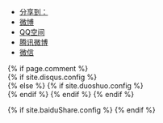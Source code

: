 <div class="ds-share" data-thread-key="{{page.id}}" data-title="{{page.title}}" data-images="此处请替换为分享时显示的图片的链接地址" data-content="此处请替换为分享时显示的内容" data-url="{{ site.url }}{{ page.url | remove:'index.html' }}">
    <div class="ds-share-inline">
      <ul  class="ds-share-icons-16">
      	<li data-toggle="ds-share-icons-more"><a class="ds-more" href="javascript:void(0);">分享到：</a></li>
        <li><a class="ds-weibo" href="javascript:void(0);" data-service="weibo">微博</a></li>
        <li><a class="ds-qzone" href="javascript:void(0);" data-service="qzone">QQ空间</a></li>
        <li><a class="ds-qqt" href="javascript:void(0);" data-service="qqt">腾讯微博</a></li>
        <li><a class="ds-wechat" href="javascript:void(0);" data-service="wechat">微信</a></li>
      </ul>
      <div class="ds-share-icons-more">
      </div>
    </div>
 </div>

<section class="comment">
{% if page.comment %}
	<div class="ds-thread" data-thread-key="{{page.id}}" data-title="{{page.title}}" data-url="{{ site.url }}{{ page.url | remove:'index.html' }}"></div>
	{% if site.disqus.config %}
	<div id="disqus_thread"></div>
	<script type="text/javascript">
		//disqus
		var disqus_shortname = '{{ site.disqus.id }}';
		(function() {
			var dsq = document.createElement('script'); dsq.type = 'text/javascript'; dsq.async = true;
			dsq.src = 'http://' + disqus_shortname + '.disqus.com/embed.js';
			(document.getElementsByTagName('head')[0] ||
				document.getElementsByTagName('body')[0]).appendChild(dsq);
		})();
	</script>
	{% else %}
		{% if site.duoshuo.config %}
		<div class="ds-thread" data-thread-key="{{page.id}}" data-title="{{page.title}}" data-url="{{ site.url }}{{ page.url | remove:'index.html' }}"></div>
			<script type="text/javascript">
			var duoshuoQuery = {short_name:"{{ site.duoshuo.id }}"};
				(function() {
					var ds = document.createElement('script');
					ds.type = 'text/javascript';ds.async = true;
					//ds.src = (document.location.protocol == 'https:' ? 'https:' : 'http:') + '//static.duoshuo.com/embed.js';
					ds.src='/jscss/embed.js';
					ds.charset = 'UTF-8';
					(document.getElementsByTagName('head')[0]
					 || document.getElementsByTagName('body')[0]).appendChild(ds);
				})();
			</script>
		{% endif %}
	{% endif %}
{% endif %}

{% if site.baiduShare.config %}
	<script>
		window._bd_share_config={"common":{"bdSnsKey":{},"bdText":"","bdMini":"2","bdMiniList":false,"bdPic":"","bdStyle":"1","bdSize":"16"},"share":{},"image":{"viewList":["weixin","douban","tsina","tqq","renren","mail"],"viewText":"分享到：","viewSize":"16"},"selectShare":{"bdContainerClass":null,"bdSelectMiniList":["weixin","douban","tsina","tqq","renren","mail"]}};with(document)0[(getElementsByTagName('head')[0]||body).appendChild(createElement('script')).src='http://bdimg.share.baidu.com/static/api/js/share.js?v=89860593.js?cdnversion='+~(-new Date()/36e5)];
	</script>
{% endif %}
</section>






